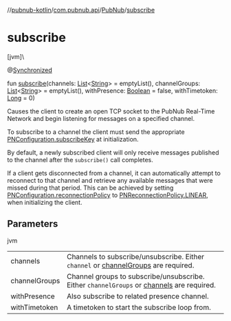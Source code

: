 //[pubnub-kotlin](../../../index.md)/[com.pubnub.api](../index.md)/[PubNub](index.md)/[subscribe](subscribe.md)

# subscribe

[jvm]\

@[Synchronized](https://kotlinlang.org/api/latest/jvm/stdlib/kotlin.jvm/-synchronized/index.html)

fun [subscribe](subscribe.md)(channels: [List](https://kotlinlang.org/api/latest/jvm/stdlib/kotlin.collections/-list/index.html)&lt;[String](https://kotlinlang.org/api/latest/jvm/stdlib/kotlin/-string/index.html)&gt; = emptyList(), channelGroups: [List](https://kotlinlang.org/api/latest/jvm/stdlib/kotlin.collections/-list/index.html)&lt;[String](https://kotlinlang.org/api/latest/jvm/stdlib/kotlin/-string/index.html)&gt; = emptyList(), withPresence: [Boolean](https://kotlinlang.org/api/latest/jvm/stdlib/kotlin/-boolean/index.html) = false, withTimetoken: [Long](https://kotlinlang.org/api/latest/jvm/stdlib/kotlin/-long/index.html) = 0)

Causes the client to create an open TCP socket to the PubNub Real-Time Network and begin listening for messages on a specified channel.

To subscribe to a channel the client must send the appropriate [PNConfiguration.subscribeKey](../-p-n-configuration/subscribe-key.md) at initialization.

By default, a newly subscribed client will only receive messages published to the channel after the `subscribe()` call completes.

If a client gets disconnected from a channel, it can automatically attempt to reconnect to that channel and retrieve any available messages that were missed during that period. This can be achieved by setting [PNConfiguration.reconnectionPolicy](../-p-n-configuration/reconnection-policy.md) to [PNReconnectionPolicy.LINEAR](../../com.pubnub.api.enums/-p-n-reconnection-policy/-l-i-n-e-a-r/index.md), when initializing the client.

## Parameters

jvm

| | |
|---|---|
| channels | Channels to subscribe/unsubscribe. Either `channel` or [channelGroups](subscribe.md) are required. |
| channelGroups | Channel groups to subscribe/unsubscribe. Either `channelGroups` or [channels](subscribe.md) are required. |
| withPresence | Also subscribe to related presence channel. |
| withTimetoken | A timetoken to start the subscribe loop from. |
